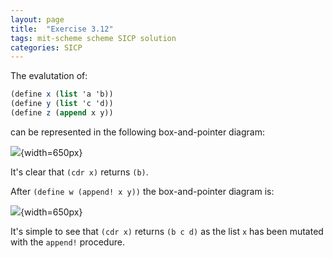 ```yaml
---
layout: page
title:  "Exercise 3.12"
tags: mit-scheme scheme SICP solution
categories: SICP
---
```

The evalutation of:
```scheme
(define x (list 'a 'b))
(define y (list 'c 'd))
(define z (append x y))
```
can be represented in the following box-and-pointer diagram:

![](/assets/Ex3.12a.svg){width=650px}

It's clear that `(cdr x)` returns `(b)`.

After `(define w (append! x y))` the box-and-pointer diagram is:

![](/assets/Ex3.12b.svg){width=650px}

It's simple to see that `(cdr x)` returns `(b c d)` as the list `x` has been mutated with the `append!` procedure.

